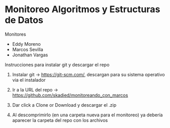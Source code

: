 # Monitoreo Algoritmos y Estructuras de Datos

Monitores

  - Eddy Moreno
  - Marcos Sevilla
  - Jonathan Vargas
 
Instrucciones para instalar git y descargar el repo

  1. Instalar git -> https://git-scm.com/, descargan para su sistema operativo via el instalador
  
  2. Ir a la URL del repo -> https://github.com/skadied/monitoreando_con_marcos
  
  3. Dar click a Clone or Download y descargar el .zip
  
  4. Al descomprimirlo (en una carpeta nueva para el monitoreo) ya debería aparecer la carpeta del repo con los archivos
